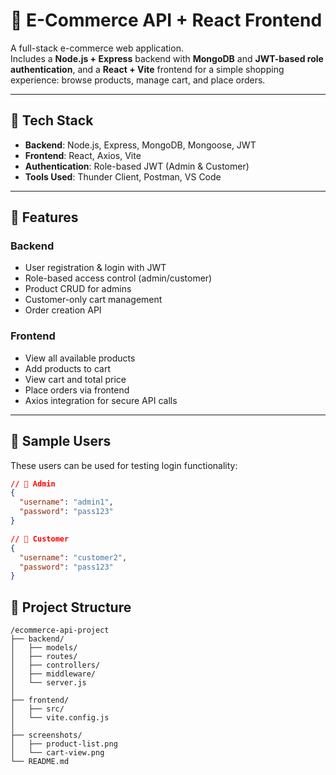 # 🛒 E-Commerce API + React Frontend

A full-stack e-commerce web application.  
Includes a **Node.js + Express** backend with **MongoDB** and **JWT-based role authentication**, and a **React + Vite** frontend for a simple shopping experience: browse products, manage cart, and place orders.

---

## 🔧 Tech Stack

- **Backend**: Node.js, Express, MongoDB, Mongoose, JWT
- **Frontend**: React, Axios, Vite
- **Authentication**: Role-based JWT (Admin & Customer)
- **Tools Used**: Thunder Client, Postman, VS Code

---

## 🚀 Features

### Backend
- User registration & login with JWT
- Role-based access control (admin/customer)
- Product CRUD for admins
- Customer-only cart management
- Order creation API

### Frontend
- View all available products
- Add products to cart
- View cart and total price
- Place orders via frontend
- Axios integration for secure API calls

---

## 👤 Sample Users

These users can be used for testing login functionality:

```json
// 🔐 Admin
{
  "username": "admin1",
  "password": "pass123"
}

// 👤 Customer
{
  "username": "customer2",
  "password": "pass123"
}
```

## 📁 Project Structure

```
/ecommerce-api-project
├── backend/
│   ├── models/
│   ├── routes/
│   ├── controllers/
│   ├── middleware/
│   └── server.js
│
├── frontend/
│   ├── src/
│   └── vite.config.js
│
├── screenshots/
│   ├── product-list.png
│   └── cart-view.png
└── README.md
```
